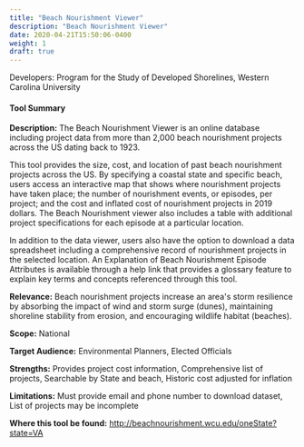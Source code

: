 ```yaml
---
title: "Beach Nourishment Viewer"
description: "Beach Nourishment Viewer"
date: 2020-04-21T15:50:06-0400
weight: 1
draft: true
---
```

Developers: Program for the Study of Developed Shorelines, Western Carolina University

#### Tool Summary
**Description:** The Beach Nourishment Viewer is an online database including project data from more than 2,000 beach nourishment projects across the US dating back to 1923.

This tool provides the size, cost, and location of past beach nourishment projects across the US. By specifying a coastal state and specific beach, users access an interactive map that shows where nourishment projects have taken place; the number of nourishment events, or episodes, per project; and the cost and inflated cost of nourishment projects in 2019 dollars. The Beach Nourishment viewer also includes a table with additional project specifications for each episode at a particular location. 

In addition to the data viewer, users also have the option to download a data spreadsheet including a comprehensive record of nourishment projects in the selected location. An Explanation of Beach Nourishment Episode Attributes is available through a help link that provides a glossary feature to explain key terms and concepts referenced through this tool.

**Relevance:** Beach nourishment projects increase an area's storm resilience by absorbing the impact of wind and storm surge (dunes), maintaining shoreline stability from erosion, and encouraging wildlife habitat (beaches).

**Scope:** National

**Target Audience:** Environmental Planners, Elected Officials

**Strengths:** Provides project cost information, Comprehensive list of projects, Searchable by State and beach, Historic cost adjusted for inflation

**Limitations:** Must provide email and phone number to download dataset, List of projects may be incomplete

**Where this tool be found:** http://beachnourishment.wcu.edu/oneState?state=VA

